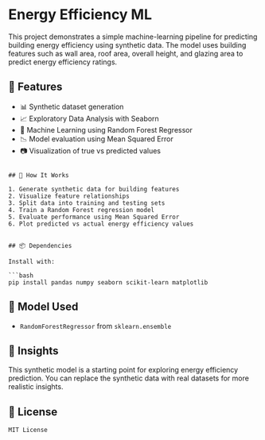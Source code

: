 
# Energy Efficiency ML

This project demonstrates a simple machine-learning pipeline for predicting building energy efficiency using synthetic data. The model uses building features such as wall area, roof area, overall height, and glazing area to predict energy efficiency ratings.

## 🔧 Features

- 📊 Synthetic dataset generation
- 📈 Exploratory Data Analysis with Seaborn
- 🤖 Machine Learning using Random Forest Regressor
- 📉 Model evaluation using Mean Squared Error
- 📷 Visualization of true vs predicted values



````

## 🚀 How It Works

1. Generate synthetic data for building features
2. Visualize feature relationships
3. Split data into training and testing sets
4. Train a Random Forest regression model
5. Evaluate performance using Mean Squared Error
6. Plot predicted vs actual energy efficiency values


## 📦 Dependencies

Install with:

```bash
pip install pandas numpy seaborn scikit-learn matplotlib
````

## 📌 Model Used

* `RandomForestRegressor` from `sklearn.ensemble`

## 🧠 Insights

This synthetic model is a starting point for exploring energy efficiency prediction. You can replace the synthetic data with real datasets for more realistic insights.

## 📜 License
```
MIT License

```

